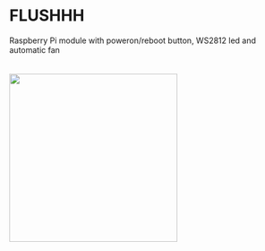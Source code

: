 # FLUSHHH
Raspberry Pi module with poweron/reboot button, WS2812 led and automatic fan
<br/>
<br/>
<br/>
<img src="https://github.com/thinkedinthesea/PiFLUSHHH/raw/main/img1.jpg" width="300" />

